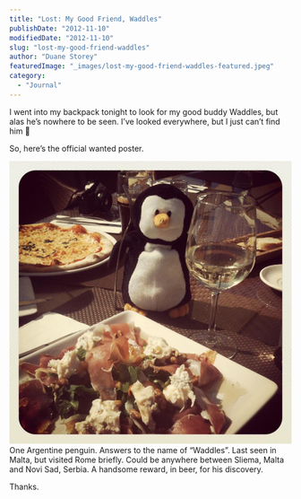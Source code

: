 ```yaml
---
title: "Lost: My Good Friend, Waddles"
publishDate: "2012-11-10"
modifiedDate: "2012-11-10"
slug: "lost-my-good-friend-waddles"
author: "Duane Storey"
featuredImage: "_images/lost-my-good-friend-waddles-featured.jpeg"
category:
  - "Journal"
---
```


I went into my backpack tonight to look for my good buddy Waddles, but alas he’s nowhere to be seen. I’ve looked everywhere, but I just can’t find him 🙁

So, here’s the official wanted poster.

[![](_images/lost-my-good-friend-waddles-1.jpeg "155624_4168103993547_191778183_n")](_images/lost-my-good-friend-waddles-1.jpeg)  
One Argentine penguin. Answers to the name of “Waddles”. Last seen in Malta, but visited Rome briefly. Could be anywhere between Sliema, Malta and Novi Sad, Serbia. A handsome reward, in beer, for his discovery.

Thanks.